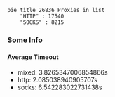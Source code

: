 
```mermaid
pie title 26836 Proxies in list
    "HTTP" : 17540
    "SOCKS" : 8215
```

### Some Info
#### Average Timeout

- mixed: 3.8265347006854866s
- http: 2.085038940905707s
- socks: 6.542283022731438s
